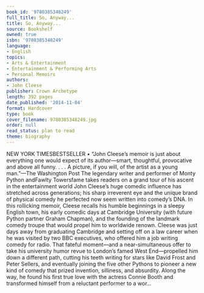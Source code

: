 ```yaml
---
book_id: '9780385348249'
full_title: So, Anyway...
title: So, Anyway...
source: Bookshelf
owned: true
isbn: '9780385348249'
language:
- English
topics:
- Arts & Entertainment
- Entertainment & Performing Arts
- Personal Memoirs
authors:
- John Cleese
publisher: Crown Archetype
length: 392 pages
date_published: '2014-11-04'
format: Hardcover
type: book
cover_filename: 9780385348249.jpg
order: null
read_status: plan to read
theme: biography
---
```

NEW YORK TIMESBESTSELLER • “John Cleese’s memoir is just about everything one would expect of its author—smart, thoughtful, provocative and above all funny. . . . A picture, if you will, of the artist as a young man.”—The Washington Post
The legendary writer and performer of Monty Python andFawlty Towersfame takes readers on a grand tour of his ascent in the entertainment world
John Cleese’s huge comedic influence has stretched across generations; his sharp irreverent eye and the unique brand of physical comedy he perfected now seem written into comedy’s DNA. In this rollicking memoir, Cleese recalls his humble beginnings in a sleepy English town, his early comedic days at Cambridge University (with future Python partner Graham Chapman), and the founding of the landmark comedy troupe that would propel him to worldwide renown.
Cleese was just days away from graduating Cambridge and setting off on a law career when he was visited by two BBC executives, who offered him a job writing comedy for radio. That fateful moment—and a near-simultaneous offer to take his university humor revue to London’s famed West End—propelled him down a different path, cutting his teeth writing for stars like David Frost and Peter Sellers, and eventually joining the five other Pythons to pioneer a new kind of comedy that prized invention, silliness, and absurdity. Along the way, he found his first true love with the actress Connie Booth and transformed himself from a reluctant performer to a wor...
